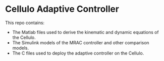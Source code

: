 # Cellulo Adaptive Controller
This repo contains:
 - The Matlab files used to derive the kinematic and dynamic equations of the Cellulo.
 - The Simulink models of the MRAC controller and other comparison models.
 - The C files used to deploy the adaptive controller on the Cellulo.
